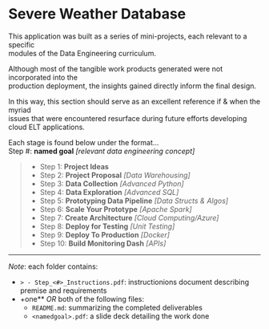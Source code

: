 # Severe Weather Database

This application was built as a series of mini-projects, each relevant to a specific  
modules of the Data Engineering curriculum.  

Although most of the tangible work products generated were not incorporated into the  
production deployment, the insights gained directly inform the final design.  

In this way, this section should serve as an excellent reference if & when the myriad  
issues that were encountered resurface during future efforts developing cloud ELT applications.  

Each stage is found below under the format...  
  Step #: **named goal** *[relevant data engineering concept]*  

> - Step  1: **Project Ideas**  
> - Step  2: **Project Proposal** *[Data Warehousing]*  
> - Step  3: **Data Collection** *[Advanced Python]*  
> - Step  4: **Data Exploration** *[Advanced SQL]*  
> - Step  5: **Prototyping Data Pipeline** *[Data Structs & Algos]*  
> - Step  6: **Scale Your Prototype** *[Apache Spark]*  
> - Step  7: **Create Architecture** *[Cloud Computing/Azure]*  
> - Step  8: **Deploy for Testing** *[Unit Testing]*  
> - Step  9: **Deploy To Production** *[Docker]*  
> - Step 10: **Build Monitoring Dash** *[APIs]*  

_____________________

  *Note*: each folder contains:  
  - `> - Step_<#>_Instructions.pdf`: instructionions document describing premise and requirements  
  - +one** *OR* both of the following files:  
    - `README.md`: summarizing the completed deliverables  
    - `<namedgoal>.pdf`: a slide deck detailing the work done  
